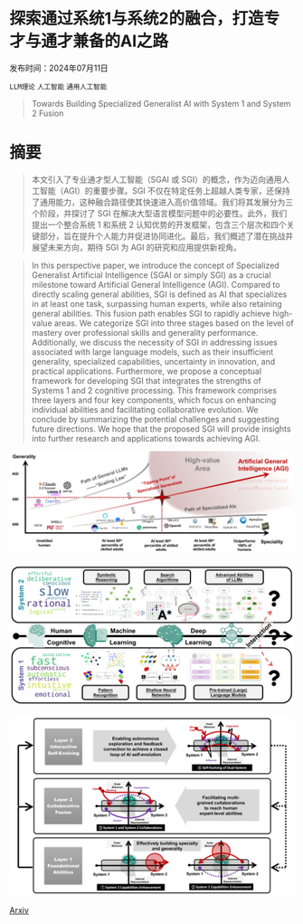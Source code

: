 # 探索通过系统1与系统2的融合，打造专才与通才兼备的AI之路

发布时间：2024年07月11日

`LLM理论` `人工智能` `通用人工智能`

> Towards Building Specialized Generalist AI with System 1 and System 2 Fusion

# 摘要

> 本文引入了专业通才型人工智能（SGAI 或 SGI）的概念，作为迈向通用人工智能（AGI）的重要步骤。SGI 不仅在特定任务上超越人类专家，还保持了通用能力，这种融合路径使其快速进入高价值领域。我们将其发展分为三个阶段，并探讨了 SGI 在解决大型语言模型问题中的必要性。此外，我们提出一个整合系统 1 和系统 2 认知优势的开发框架，包含三个层次和四个关键部分，旨在提升个人能力并促进协同进化。最后，我们概述了潜在挑战并展望未来方向，期待 SGI 为 AGI 的研究和应用提供新视角。

> In this perspective paper, we introduce the concept of Specialized Generalist Artificial Intelligence (SGAI or simply SGI) as a crucial milestone toward Artificial General Intelligence (AGI). Compared to directly scaling general abilities, SGI is defined as AI that specializes in at least one task, surpassing human experts, while also retaining general abilities. This fusion path enables SGI to rapidly achieve high-value areas. We categorize SGI into three stages based on the level of mastery over professional skills and generality performance. Additionally, we discuss the necessity of SGI in addressing issues associated with large language models, such as their insufficient generality, specialized capabilities, uncertainty in innovation, and practical applications. Furthermore, we propose a conceptual framework for developing SGI that integrates the strengths of Systems 1 and 2 cognitive processing. This framework comprises three layers and four key components, which focus on enhancing individual abilities and facilitating collaborative evolution. We conclude by summarizing the potential challenges and suggesting future directions. We hope that the proposed SGI will provide insights into further research and applications towards achieving AGI.

![探索通过系统1与系统2的融合，打造专才与通才兼备的AI之路](../../../paper_images/2407.08642/x1.png)

![探索通过系统1与系统2的融合，打造专才与通才兼备的AI之路](../../../paper_images/2407.08642/x2.png)

![探索通过系统1与系统2的融合，打造专才与通才兼备的AI之路](../../../paper_images/2407.08642/x3.png)

[Arxiv](https://arxiv.org/abs/2407.08642)